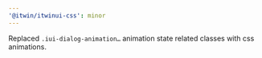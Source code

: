 ```yaml
---
'@itwin/itwinui-css': minor
---
```


Replaced `.iui-dialog-animation…` animation state related classes with css animations.
